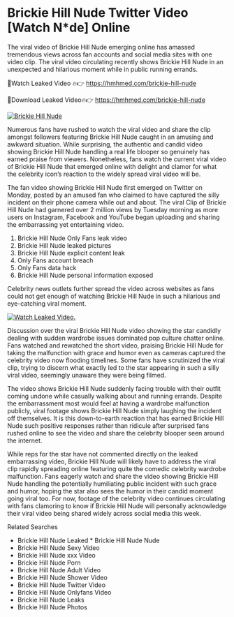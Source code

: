 ﻿# Brickie Hill Nude Twitter Video [Watch N*de] Online

The viral video of ﻿Brickie Hill Nude emerging online has amassed tremendous views across fan accounts and social media sites with one video clip. The viral video circulating recently shows ﻿Brickie Hill Nude in an unexpected and hilarious moment while in public running errands. 

🔴Watch Leaked Video 🔥👉  https://hmhmed.com/brickie-hill-nude 

🔴Download Leaked Video🔥👉  https://hmhmed.com/brickie-hill-nude 

[![Brickie Hill Nude](https://i.imgur.com/dJHk4Zq.gif)](https://hmhmed.com/brickie-hill-nude)

Numerous fans have rushed to watch the viral video and share the clip amongst followers featuring ﻿Brickie Hill Nude caught in an amusing and awkward situation. While surprising, the authentic and candid video showing ﻿Brickie Hill Nude handling a real life blooper so genuinely has earned praise from viewers. Nonetheless, fans watch the current viral video of ﻿Brickie Hill Nude that emerged online with delight and clamor for what the celebrity icon’s reaction to the widely spread viral video will be.

The fan video showing ﻿Brickie Hill Nude first emerged on Twitter on Monday, posted by an amused fan who claimed to have captured the silly incident on their phone camera while out and about. The viral Clip of ﻿Brickie Hill Nude had garnered over 2 million views by Tuesday morning as more users on Instagram, Facebook and YouTube began uploading and sharing the embarrassing yet entertaining video. 

1. ﻿Brickie Hill Nude Only Fans leak video
2. ﻿Brickie Hill Nude leaked pictures
3. ﻿Brickie Hill Nude explicit content leak
4. Only Fans account breach
5. Only Fans data hack
6. ﻿Brickie Hill Nude personal information exposed

Celebrity news outlets further spread the video across websites as fans could not get enough of watching ﻿Brickie Hill Nude in such a hilarious and eye-catching viral moment. 

[![Watch Leaked Video.](https://miro.medium.com/v2/resize:fit:828/format:webp/1*cilzJN44JGOrTw9NJCrNHA.gif "Watch Leaked Video")](https://hmhmed.com/brickie-hill-nude)

Discussion over the viral ﻿Brickie Hill Nude video showing the star candidly dealing with sudden wardrobe issues dominated pop culture chatter online. Fans watched and rewatched the short video, praising ﻿Brickie Hill Nude for taking the malfunction with grace and humor even as cameras captured the celebrity video now flooding timelines. Some fans have scrutinized the viral clip, trying to discern what exactly led to the star appearing in such a silly viral video, seemingly unaware they were being filmed.

The video shows ﻿Brickie Hill Nude suddenly facing trouble with their outfit coming undone while casually walking about and running errands. Despite the embarrassment most would feel at having a wardrobe malfunction publicly, viral footage shows ﻿Brickie Hill Nude simply laughing the incident off themselves. It is this down-to-earth reaction that has earned ﻿Brickie Hill Nude such positive responses rather than ridicule after surprised fans rushed online to see the video and share the celebrity blooper seen around the internet.  

While reps for the star have not commented directly on the leaked embarrassing video, ﻿Brickie Hill Nude will likely have to address the viral clip rapidly spreading online featuring quite the comedic celebrity wardrobe malfunction. Fans eagerly watch and share the video showing ﻿Brickie Hill Nude handling the potentially humiliating public incident with such grace and humor, hoping the star also sees the humor in their candid moment going viral too. For now, footage of the celebrity video continues circulating with fans clamoring to know if ﻿Brickie Hill Nude will personally acknowledge their viral video being shared widely across social media this week.

Related Searches
* ﻿Brickie Hill Nude Leaked
﻿* Brickie Hill Nude Nude
* ﻿Brickie Hill Nude Sexy Video
* ﻿Brickie Hill Nude xxx Video
* ﻿Brickie Hill Nude Porn
* ﻿Brickie Hill Nude Adult Video
* ﻿Brickie Hill Nude Shower Video
* ﻿Brickie Hill Nude Twitter Video
* ﻿Brickie Hill Nude Onlyfans Video
* ﻿Brickie Hill Nude Leaks
* ﻿Brickie Hill Nude Photos